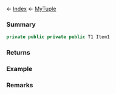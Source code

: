 ← [Index](Api-Index) ← [MyTuple<T1>](VRage.MyTuple`1)

### Summary

```csharp
private public private public T1 Item1
```

### Returns

### Example

### Remarks

